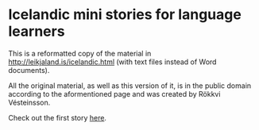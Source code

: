 # Icelandic mini stories for language learners

This is a reformatted copy of the material in http://leikjaland.is/icelandic.html (with text files instead of Word documents).

All the original material, as well as this version of it, is in the public domain according to the aformentioned page and was created by Rökkvi Vésteinsson.

Check out the first story [here](./is/story_01.md).
